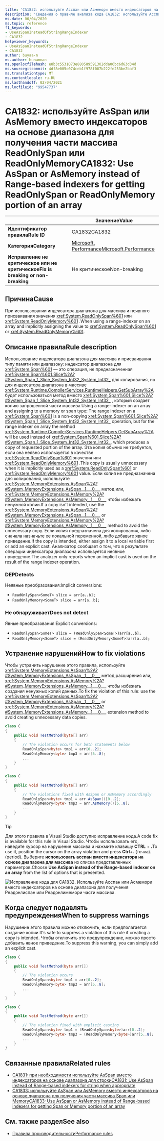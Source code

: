 ```yaml
---
title: 'CA1832: используйте Асспан или Асмемори вместо индексаторов на основе диапазона для получения Реадонлиспан или Реадонлимемори части массива (анализ кода)'
description: 'Сведения о правиле анализа кода CA1832: используйте Асспан или Асмемори вместо индексаторов на основе диапазона для получения Реадонлиспан или Реадонлимемори части массива.'
ms.date: 06/04/2020
ms.topic: reference
f1_keywords:
- UseAsSpanInsteadOfStringRangeIndexer
- CA1832
helpviewer_keywords:
- UseAsSpanInsteadOfStringRangeIndexer
- CA1832
author: buyaa-n
ms.author: bunamnan
ms.openlocfilehash: e8b3c5531073e880589591302dda06bc6d63d34d
ms.sourcegitcommit: 4df8e005c074ceb1f978f007b222fe253be2baf3
ms.translationtype: MT
ms.contentlocale: ru-RU
ms.lasthandoff: 02/04/2021
ms.locfileid: "99547737"
---
```

# <a name="ca1832-use-asspan-or-asmemory-instead-of-range-based-indexers-for-getting-readonlyspan-or-readonlymemory-portion-of-an-array"></a><span data-ttu-id="50b11-103">CA1832: используйте AsSpan или AsMemory вместо индексаторов на основе диапазона для получения части массива ReadOnlySpan или ReadOnlyMemory</span><span class="sxs-lookup"><span data-stu-id="50b11-103">CA1832: Use AsSpan or AsMemory instead of Range-based indexers for getting ReadOnlySpan or ReadOnlyMemory portion of an array</span></span>

| | <span data-ttu-id="50b11-104">Значение</span><span class="sxs-lookup"><span data-stu-id="50b11-104">Value</span></span> |
|-|-|
| <span data-ttu-id="50b11-105">**Идентификатор правила**</span><span class="sxs-lookup"><span data-stu-id="50b11-105">**Rule ID**</span></span> |<span data-ttu-id="50b11-106">CA1832</span><span class="sxs-lookup"><span data-stu-id="50b11-106">CA1832</span></span>|
| <span data-ttu-id="50b11-107">**Категория**</span><span class="sxs-lookup"><span data-stu-id="50b11-107">**Category**</span></span> |[<span data-ttu-id="50b11-108">Microsoft. Performance</span><span class="sxs-lookup"><span data-stu-id="50b11-108">Microsoft.Performance</span></span>](performance-warnings.md)|
| <span data-ttu-id="50b11-109">**Исправление не критическое или не критическое**</span><span class="sxs-lookup"><span data-stu-id="50b11-109">**Fix is breaking or non-breaking**</span></span> |<span data-ttu-id="50b11-110">Не критическое</span><span class="sxs-lookup"><span data-stu-id="50b11-110">Non-breaking</span></span>|

## <a name="cause"></a><span data-ttu-id="50b11-111">Причина</span><span class="sxs-lookup"><span data-stu-id="50b11-111">Cause</span></span>

<span data-ttu-id="50b11-112">При использовании индексатора диапазона для массива и неявного присваивания значения <xref:System.ReadOnlySpan%601> или <xref:System.ReadOnlyMemory%601> .</span><span class="sxs-lookup"><span data-stu-id="50b11-112">When using a range-indexer on an array and implicitly assigning the value to <xref:System.ReadOnlySpan%601> or <xref:System.ReadOnlyMemory%601>.</span></span>

## <a name="rule-description"></a><span data-ttu-id="50b11-113">Описание правила</span><span class="sxs-lookup"><span data-stu-id="50b11-113">Rule description</span></span>

<span data-ttu-id="50b11-114">Использование индексатора диапазона для массива и присваивания типу памяти или диапазону: индексатор диапазона для <xref:System.Span%601> — это операция, не предназначенная <xref:System.Span%601.Slice%2A?#System_Span_1_Slice_System_Int32_System_Int32_> для копирования, но для индексатора диапазона в массиве <xref:System.Runtime.CompilerServices.RuntimeHelpers.GetSubArray%2A> будет использоваться метод вместо <xref:System.Span%601.Slice%2A?#System_Span_1_Slice_System_Int32_System_Int32_> , который создает копию запрошенной части массива.</span><span class="sxs-lookup"><span data-stu-id="50b11-114">Using a range-indexer on an array and assigning to a memory or span type: The range indexer on a <xref:System.Span%601> is a non-copying <xref:System.Span%601.Slice%2A?#System_Span_1_Slice_System_Int32_System_Int32_> operation, but for the range indexer on array the method <xref:System.Runtime.CompilerServices.RuntimeHelpers.GetSubArray%2A> will be used instead of <xref:System.Span%601.Slice%2A?#System_Span_1_Slice_System_Int32_System_Int32_>, which produces a copy of requested portion of the array.</span></span> <span data-ttu-id="50b11-115">Эта копия обычно не требуется, если она неявно используется в качестве <xref:System.ReadOnlySpan%601> значения или <xref:System.ReadOnlyMemory%601> .</span><span class="sxs-lookup"><span data-stu-id="50b11-115">This copy is usually unnecessary when it is implicitly used as a <xref:System.ReadOnlySpan%601> or <xref:System.ReadOnlyMemory%601> value.</span></span> <span data-ttu-id="50b11-116">Если копия не предназначена для копирования, используйте <xref:System.MemoryExtensions.AsSpan%2A?#System_MemoryExtensions_AsSpan__1___0___> метод или, <xref:System.MemoryExtensions.AsMemory%2A?#System_MemoryExtensions_AsMemory__1___0___>  чтобы избежать ненужной копии.</span><span class="sxs-lookup"><span data-stu-id="50b11-116">If a copy isn't intended, use the <xref:System.MemoryExtensions.AsSpan%2A?#System_MemoryExtensions_AsSpan__1___0___> or <xref:System.MemoryExtensions.AsMemory%2A?#System_MemoryExtensions_AsMemory__1___0___>  method to avoid the unnecessary copy.</span></span> <span data-ttu-id="50b11-117">Если копия предназначена для копирования, либо сначала назначьте ее локальной переменной, либо добавьте явное приведение.</span><span class="sxs-lookup"><span data-stu-id="50b11-117">If the copy is intended, either assign it to a local variable first or add an explicit cast.</span></span> <span data-ttu-id="50b11-118">Анализатор сообщает о том, что в результате операции индексатора диапазона используется неявное приведение.</span><span class="sxs-lookup"><span data-stu-id="50b11-118">The analyzer only reports when an implicit cast is used on the result of the range indexer operation.</span></span>

### <a name="detects"></a><span data-ttu-id="50b11-119">DEP</span><span class="sxs-lookup"><span data-stu-id="50b11-119">Detects</span></span>

<span data-ttu-id="50b11-120">Неявные преобразования:</span><span class="sxs-lookup"><span data-stu-id="50b11-120">Implicit conversions:</span></span>

- `ReadOnlySpan<SomeT> slice = arr[a..b];`
- `ReadOnlyMemory<SomeT> slice = arr[a..b];`

### <a name="does-not-detect"></a><span data-ttu-id="50b11-121">Не обнаруживает</span><span class="sxs-lookup"><span data-stu-id="50b11-121">Does not detect</span></span>

<span data-ttu-id="50b11-122">Явные преобразования:</span><span class="sxs-lookup"><span data-stu-id="50b11-122">Explicit conversions:</span></span>

- `ReadOnlySpan<SomeT> slice = (ReadOnlySpan<SomeT>)arr[a..b];`
- `ReadOnlyMemory<SomeT> slice = (ReadOnlyMemory<SomeT>)arr[a..b];`

## <a name="how-to-fix-violations"></a><span data-ttu-id="50b11-123">Устранение нарушений</span><span class="sxs-lookup"><span data-stu-id="50b11-123">How to fix violations</span></span>

<span data-ttu-id="50b11-124">Чтобы устранить нарушение этого правила, используйте <xref:System.MemoryExtensions.AsSpan%2A?#System_MemoryExtensions_AsSpan__1___0___> метод расширения или, <xref:System.MemoryExtensions.AsMemory%2A?#System_MemoryExtensions_AsMemory__1___0___>  чтобы избежать создания ненужных копий данных.</span><span class="sxs-lookup"><span data-stu-id="50b11-124">To fix the violation of this rule: use the <xref:System.MemoryExtensions.AsSpan%2A?#System_MemoryExtensions_AsSpan__1___0___> or <xref:System.MemoryExtensions.AsMemory%2A?#System_MemoryExtensions_AsMemory__1___0___>  extension method to avoid creating unnecessary data copies.</span></span>

```csharp
class C
{
    public void TestMethod(byte[] arr)
    {
        // The violation occurs for both statements below
        ReadOnlySpan<byte> tmp1 = arr[0..2];
        ReadOnlyMemory<byte> tmp3 = arr[5..8];
        ...
    }
}
```

```csharp
class C
{
    public void TestMethod(byte[] arr)
    {
        // The violations fixed with AsSpan or AsMemory accordingly
        ReadOnlySpan<byte> tmp1 = arr.AsSpan()[0..2];
        ReadOnlyMemory<byte> tmp3 = arr.AsMemory()[5..8];
        ...
    }
}
```

> [!TIP]
> <span data-ttu-id="50b11-125">Для этого правила в Visual Studio доступно исправление кода.</span><span class="sxs-lookup"><span data-stu-id="50b11-125">A code fix is available for this rule in Visual Studio.</span></span> <span data-ttu-id="50b11-126">Чтобы использовать его, наведите курсор на нарушение массива и нажмите клавишу **CTRL** + **.**</span><span class="sxs-lookup"><span data-stu-id="50b11-126">To use it, position the cursor on the array violation and press **Ctrl**+**.**</span></span> <span data-ttu-id="50b11-127">(точка).</span><span class="sxs-lookup"><span data-stu-id="50b11-127">(period).</span></span> <span data-ttu-id="50b11-128">Выберите **использовать асспан вместо индексатора на основе диапазона для массива** из списка представленных параметров.</span><span class="sxs-lookup"><span data-stu-id="50b11-128">Choose **Use AsSpan instead of the Range-based indexer on an array** from the list of options that is presented.</span></span>
>
> ![Исправление кода для CA1832. Используйте Асспан или Асмемори вместо индексаторов на основе диапазона для получения Реадонлиспан или Реадонлимемори части массива.](media/ca1832_codefix.png)

## <a name="when-to-suppress-warnings"></a><span data-ttu-id="50b11-130">Когда следует подавлять предупреждения</span><span class="sxs-lookup"><span data-stu-id="50b11-130">When to suppress warnings</span></span>

<span data-ttu-id="50b11-131">Нарушение этого правила можно отключить, если предполагается создание копии.</span><span class="sxs-lookup"><span data-stu-id="50b11-131">It's safe to suppress a violation of this rule if creating a copy is intended.</span></span> <span data-ttu-id="50b11-132">Чтобы отключить это предупреждение, можно просто добавить явное приведение.</span><span class="sxs-lookup"><span data-stu-id="50b11-132">To suppress this warning, you can simply add an explicit cast.</span></span>

```csharp
class C
{
    public void TestMethod(byte arr[])
    {
        // The violation occurs
        ReadOnlySpan<byte> tmp1 = arr[0..2];
        ReadOnlyMemory<byte> tmp3 = arr[5..8];
        ...
    }
}
```

```csharp
class C
{
    public void TestMethod(byte arr[])
    {
        // The violation fixed with explicit casting
        ReadOnlySpan<byte> tmp1 = (ReadOnlySpan<byte>)arr[0..2];
        ReadOnlyMemory<byte> tmp3 = (ReadOnlyMemory<byte>)arr[5..8];
        ...
    }
}
```

## <a name="related-rules"></a><span data-ttu-id="50b11-133">Связанные правила</span><span class="sxs-lookup"><span data-stu-id="50b11-133">Related rules</span></span>

- [<span data-ttu-id="50b11-134">CA1831: при необходимости используйте AsSpan вместо индексаторов на основе диапазона для строки</span><span class="sxs-lookup"><span data-stu-id="50b11-134">CA1831: Use AsSpan instead of Range-based indexers for string when appropriate</span></span>](ca1831.md)
- [<span data-ttu-id="50b11-135">CA1833: используйте AsSpan или AsMemory вместо индексаторов на основе диапазона для получения части массива Span или Memory</span><span class="sxs-lookup"><span data-stu-id="50b11-135">CA1833: Use AsSpan or AsMemory instead of Range-based indexers for getting Span or Memory portion of an array</span></span>](ca1833.md)

## <a name="see-also"></a><span data-ttu-id="50b11-136">См. также раздел</span><span class="sxs-lookup"><span data-stu-id="50b11-136">See also</span></span>

- [<span data-ttu-id="50b11-137">Правила производительности</span><span class="sxs-lookup"><span data-stu-id="50b11-137">Performance rules</span></span>](performance-warnings.md)

